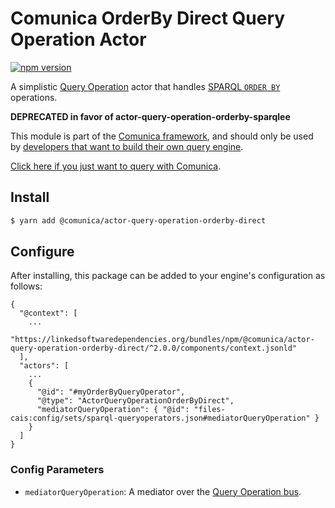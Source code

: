 # Comunica OrderBy Direct Query Operation Actor

[![npm version](https://badge.fury.io/js/%40comunica%2Factor-query-operation-orderby-direct.svg)](https://www.npmjs.com/package/@comunica/actor-query-operation-orderby-direct)

A simplistic [Query Operation](https://github.com/comunica/comunica/tree/master/packages/bus-query-operation) actor that handles [SPARQL `ORDER BY`](https://www.w3.org/TR/sparql11-query/#sparqlOrderBy) operations.

**DEPRECATED in favor of actor-query-operation-orderby-sparqlee**

This module is part of the [Comunica framework](https://github.com/comunica/comunica),
and should only be used by [developers that want to build their own query engine](https://comunica.dev/docs/modify/).

[Click here if you just want to query with Comunica](https://comunica.dev/docs/query/).

## Install

```bash
$ yarn add @comunica/actor-query-operation-orderby-direct
```

## Configure

After installing, this package can be added to your engine's configuration as follows:
```text
{
  "@context": [
    ...
    "https://linkedsoftwaredependencies.org/bundles/npm/@comunica/actor-query-operation-orderby-direct/^2.0.0/components/context.jsonld"  
  ],
  "actors": [
    ...
    {
      "@id": "#myOrderByQueryOperator",
      "@type": "ActorQueryOperationOrderByDirect",
      "mediatorQueryOperation": { "@id": "files-cais:config/sets/sparql-queryoperators.json#mediatorQueryOperation" }
    }
  ]
}
```

### Config Parameters

* `mediatorQueryOperation`: A mediator over the [Query Operation bus](https://github.com/comunica/comunica/tree/master/packages/bus-query-operation).
